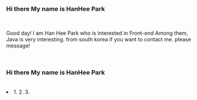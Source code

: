 <html>

<head>
  <meta content="utf-8">
</head>

<body>

<h3> Hi there My name is HanHee Park</h3><br>

<p>Good day!
I am Han Hee Park who is interested in Front-end
Among them, Java is very interesting.
from south korea if you want to contact me.
please message!</p><br>
  
<h3> Hi there My name is HanHee Park</h3><br>
  
<li>
  1.
  2.
  3.
</li>


</body>
</html>
